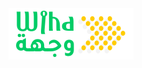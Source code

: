 <html>
<head>
</head>


<body>
<div style="margin-bottom:20 px">
<img width="200 px" src="img/logo.svg" />
</div>

</body>
</html>